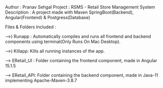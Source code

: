 Author :      Pranav Sehgal
Project :     RSMS - Retail Store Management System
Description : A project made with Maven SpringBoot(Backend), Angular(Frontend) & Postgress(Database)

Files & Folders Included : 

-->) Runapp : Automatically compiles and runs all frontend and backend components using terminal(Only Runs On Mac Desktop).

-->) Killapp: Kills all running instances of the app.

--> ERetail_UI : Folder containing the frontend component, made in Angular 15.1.5

--> ERetail_API: Folder containing the backend component, made in Java-11 implementing Apache-Maven-3.8.7
